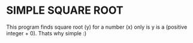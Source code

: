 # SIMPLE SQUARE ROOT

This program finds square root (y) for a number (x) only is y is a (positive integer + 0).
Thats why simple :)
